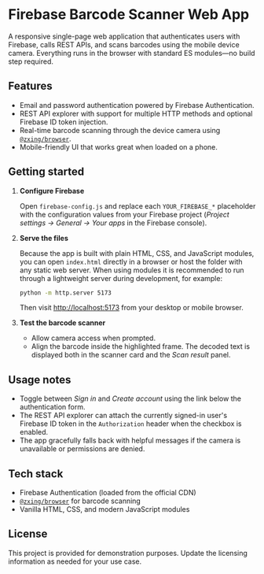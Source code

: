# Firebase Barcode Scanner Web App

A responsive single-page web application that authenticates users with Firebase, calls REST APIs, and scans barcodes using the
mobile device camera. Everything runs in the browser with standard ES modules—no build step required.

## Features

- Email and password authentication powered by Firebase Authentication.
- REST API explorer with support for multiple HTTP methods and optional Firebase ID token injection.
- Real-time barcode scanning through the device camera using [`@zxing/browser`](https://github.com/zxing-js/library/tree/master/packages/browser).
- Mobile-friendly UI that works great when loaded on a phone.

## Getting started

1. **Configure Firebase**

   Open `firebase-config.js` and replace each `YOUR_FIREBASE_*` placeholder with the configuration values from your Firebase
   project (*Project settings → General → Your apps* in the Firebase console).

2. **Serve the files**

   Because the app is built with plain HTML, CSS, and JavaScript modules, you can open `index.html` directly in a browser or host
   the folder with any static web server. When using modules it is recommended to run through a lightweight server during
   development, for example:

   ```bash
   python -m http.server 5173
   ```

   Then visit [http://localhost:5173](http://localhost:5173) from your desktop or mobile browser.

3. **Test the barcode scanner**

   - Allow camera access when prompted.
   - Align the barcode inside the highlighted frame. The decoded text is displayed both in the scanner card and the *Scan result*
     panel.

## Usage notes

- Toggle between *Sign in* and *Create account* using the link below the authentication form.
- The REST API explorer can attach the currently signed-in user's Firebase ID token in the `Authorization` header when the
  checkbox is enabled.
- The app gracefully falls back with helpful messages if the camera is unavailable or permissions are denied.

## Tech stack

- Firebase Authentication (loaded from the official CDN)
- [`@zxing/browser`](https://github.com/zxing-js/library/tree/master/packages/browser) for barcode scanning
- Vanilla HTML, CSS, and modern JavaScript modules

## License

This project is provided for demonstration purposes. Update the licensing information as needed for your use case.